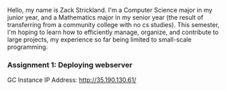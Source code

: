Hello, my name is Zack Strickland. I'm a Computer Science major in my junior year, and a Mathematics major in my senior year (the result of transferring from a community college with no cs studies). This semester, I'm hoping to learn how to efficiently manage, organize, and contribute to large projects, my experience so far being limited to small-scale programming.

### Assignment 1: Deploying webserver
GC Instance IP Address: http://35.190.130.61/
